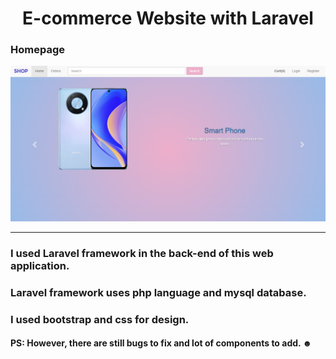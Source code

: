 
<h1 align="center"> E-commerce Website with Laravel</h1>

### Homepage

<img src="e-commerce.png"/>
<hr>

### I used Laravel framework in the back-end of this web application.

### Laravel framework uses php language and mysql database.

### I used bootstrap and css for design. 

<h4>PS: However, there are still bugs to fix and lot of components to add. ☻</h4>



